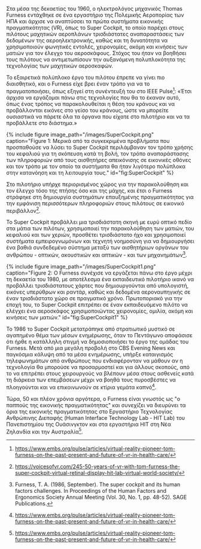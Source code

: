 Στα μέσα της δεκαετίας του 1960, ο ηλεκτρολόγος μηχανικός Thomas Furness εντάχθηκε σε ένα εργαστήριο της Πολεμικής Αεροπορίας των ΗΠΑ και άρχισε να αναπτύσσει τα πρώτα συστήματα εικονικής πραγματικότητας (VR), όπως το Super Cockpit, το οποίο παρέχει στους πιλότους μαχητικών αεροπλάνων τρισδιάστατες αναπαραστάσεις των δεδομένων της αεροηλεκτρονικής, καθώς και τη δυνατότητα να χρησιμοποιούν φωνητικές εντολές, χειρονομίες, ακόμη και κινήσεις των ματιών για τον έλεγχο του αεροσκάφους. Στόχος του ήταν να βοηθήσει τους πιλότους να αντιμετωπίσουν την αυξανόμενη πολυπλοκότητα της τεχνολογίας των μαχητικών αεροσκαφών.

Το εξαιρετικά πολύπλοκο έργο του πιλότου έπρεπε να γίνει πιο διαισθητικό, και ο Furness είχε βρει έναν τρόπο για να το πραγματοποιήσει, όπως εξηγεί στη συνέντευξή του στο IEEE Pulse[^1]: «Έτσι άρχισα να εργάζομαι πάνω στις τεχνολογίες που θα το έκαναν αυτό, όπως ένας τρόπος να παρακολουθείται η θέση του κράνους και να προβάλλονται εικόνες στο γείσο του κράνους, ώστε να μπορείτε ουσιαστικά να πάρετε όλα τα όργανα που είχατε στο πιλοτήριο και να τα προβάλλετε στο διάστημα.»

{% include figure image_path="/images/SuperCockpit.png" caption="Figure 1: Μερικά από τα συγκεκριμένα προβλήματα που προσπαθούσε να λύσει το Super Cockpit περιλάμβαναν τον τρόπο χρήσης του κεφαλιού για τη σκόπευση κατά τη βολή, τον τρόπο αναπαράστασης των πληροφοριών από τους αισθητήρες απεικόνισης σε εικονικές οθόνες και τον τρόπο με τον οποίο τα συστήματα θα ήταν λιγότερο πολύπλοκα στην κατανόηση και τη λειτουργία τους." id="fig:SuperCockpit" %}

Στο πιλοτήριο υπήρχε περιορισμένος χώρος για την παρακολούθηση και τον έλεγχο τόσο της πτήσης όσο και της μάχης, και έτσι ο Furness στράφηκε στη δημιουργία συστημάτων επαυξημένης πραγματικότητας για την εμφάνιση περισσότερων πληροφοριών στους πιλότους σε εικονικό περιβάλλον[^2].

Το Super Cockpit προβάλλει μια τρισδιάστατη σκηνή με ευρύ οπτικό πεδίο στα μάτια των πιλότων, χρησιμοποιεί την παρακολούθηση των ματιών, του κεφαλιού και των χεριών,  προσθέτει τρισδιάστατο ήχο και χρησιμοποιεί συστήματα εμπειρογνωμόνων και τεχνητή νοημοσύνη για να δημιουργήσει ένα βαθιά συνδεδεμένο σύστημα μεταξύ των αισθητήριων οργάνων του ανθρώπου - οπτικών, ακουστικών και απτικών - και των μηχανημάτων[^3].

{% include figure image_path="/images/SuperCockpit1.png" caption="Figure 2: Ο Furness συνέχισε να εργάζεται πάνω στο έργο μέχρι τη δεκαετία του 1980, με αποτέλεσμα ένα εκπαιδευτικό πιλοτήριο ικανό να προβάλλει τρισδιάστατους χάρτες που δημιουργούνται από υπολογιστή, εικόνες υπερύθρων και ραντάρ, καθώς και δεδομένα αεροναυπηγικής σε έναν τρισδιάστατο χώρο σε πραγματικό χρόνο. Πρωτοποριακό για την εποχή του, το Super Cockpit επιτρέπει σε έναν εκπαιδευόμενο πιλότο να ελέγχει ένα αεροσκάφος χρησιμοποιώντας χειρονομίες, ομιλία, ακόμη και κινήσεις των ματιών." id="fig:SuperCockpit1" %} 

Το 1986 το Super Cockpit μετατράπηκε από στρατιωτικό μυστικό σε αγαπημένο θέμα των μέσων ενημέρωσης, όταν το Πεντάγωνο αποφάσισε ότι ήρθε η κατάλληλη στιγμή να δημοσιοποιήσει το έργο της ομάδας του Furness. Μετά από μια μεγάλη προβολή στο CBS Evening News και παγκόσμια κάλυψη από τα μέσα ενημέρωσης, υπήρξε καταιγισμός τηλεφωνημάτων από ανθρώπους που ενδιαφέρονταν να μάθουν αν η τεχνολογία θα μπορούσε να προσαρμοστεί και για άλλους σκοπούς, από το να επιτρέπει στους χειρουργούς να βλέπουν μέσα στους ασθενείς κατά τη διάρκεια των επεμβάσεων μέχρι να βοηθά τους πυροσβέστες να πλοηγούνται και να επικοινωνούν σε κτίρια γεμάτα καπνό[^1].

Τώρα, 50 και πλέον χρόνια αργότερα, ο Furness είναι γνωστός ως "ο παππούς της εικονικής πραγματικότητας" και συνεχίζει να διευρύνει τα όρια της εικονικής πραγματικότητας στο Εργαστήριο Τεχνολογίας Ανθρώπινης Διεπαφής (Human Interface Technology Lab - HIT Lab) του Πανεπιστημίου της Ουάσινγκτον και στα εργαστήρια HIT στη Νέα Ζηλανδία και την Αυστραλία[^1].


[^1]: https://www.embs.org/pulse/articles/virtual-reality-pioneer-tom-furness-on-the-past-present-and-future-of-vr-in-health-care/

[^2]: https://voicesofvr.com/245-50-years-of-vr-with-tom-furness-the-super-cockpit-virtual-retinal-display-hit-lab-virtual-world-society/

[^3]: Furness, T. A. (1986, September). The super cockpit and its human factors challenges. In Proceedings of the Human Factors and Ergonomics Society Annual Meeting (Vol. 30, No. 1, pp. 48-52). SAGE Publications.

